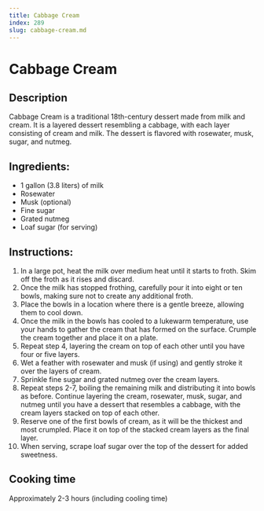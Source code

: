 ```yaml
---
title: Cabbage Cream
index: 289
slug: cabbage-cream.md
---
```


# Cabbage Cream

## Description
Cabbage Cream is a traditional 18th-century dessert made from milk and cream. It is a layered dessert resembling a cabbage, with each layer consisting of cream and milk. The dessert is flavored with rosewater, musk, sugar, and nutmeg.

## Ingredients:
- 1 gallon (3.8 liters) of milk
- Rosewater
- Musk (optional)
- Fine sugar
- Grated nutmeg
- Loaf sugar (for serving)

## Instructions:
1. In a large pot, heat the milk over medium heat until it starts to froth. Skim off the froth as it rises and discard.
2. Once the milk has stopped frothing, carefully pour it into eight or ten bowls, making sure not to create any additional froth.
3. Place the bowls in a location where there is a gentle breeze, allowing them to cool down.
4. Once the milk in the bowls has cooled to a lukewarm temperature, use your hands to gather the cream that has formed on the surface. Crumple the cream together and place it on a plate.
5. Repeat step 4, layering the cream on top of each other until you have four or five layers.
6. Wet a feather with rosewater and musk (if using) and gently stroke it over the layers of cream.
7. Sprinkle fine sugar and grated nutmeg over the cream layers.
8. Repeat steps 2-7, boiling the remaining milk and distributing it into bowls as before. Continue layering the cream, rosewater, musk, sugar, and nutmeg until you have a dessert that resembles a cabbage, with the cream layers stacked on top of each other.
9. Reserve one of the first bowls of cream, as it will be the thickest and most crumpled. Place it on top of the stacked cream layers as the final layer.
10. When serving, scrape loaf sugar over the top of the dessert for added sweetness.

## Cooking time
Approximately 2-3 hours (including cooling time)